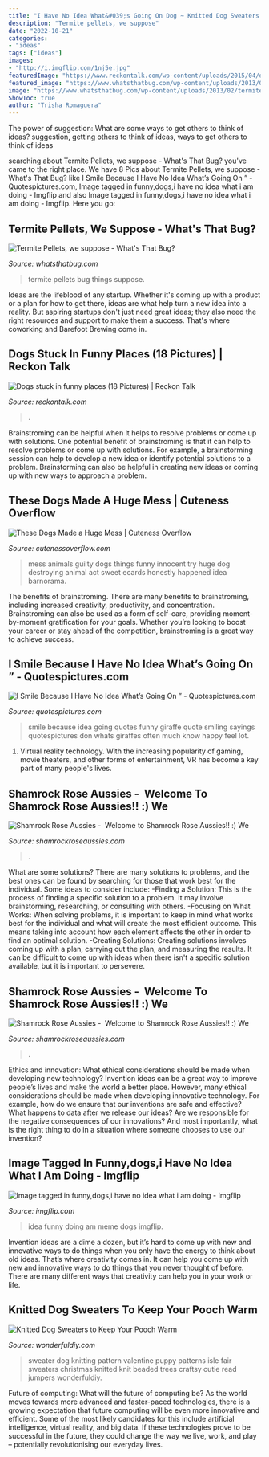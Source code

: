 ```yaml
---
title: "I Have No Idea What&#039;s Going On Dog ~ Knitted Dog Sweaters To Keep Your Pooch Warm"
description: "Termite pellets, we suppose"
date: "2022-10-21"
categories:
- "ideas"
tags: ["ideas"]
images:
- "http://i.imgflip.com/1nj5e.jpg"
featuredImage: "https://www.reckontalk.com/wp-content/uploads/2015/04/dog-is-awkward-places-funny-1.jpg"
featured_image: "https://www.whatsthatbug.com/wp-content/uploads/2013/02/termite_pellets_bk.jpg"
image: "https://www.whatsthatbug.com/wp-content/uploads/2013/02/termite_pellets_bk.jpg"
ShowToc: true
author: "Trisha Romaguera"
---
```



The power of suggestion: What are some ways to get others to think of ideas?
suggestion, getting others to think of ideas, ways to get others to think of ideas

	

		
searching about Termite Pellets, we suppose - What&#039;s That Bug? you've came to the right place. We have 8 Pics about Termite Pellets, we suppose - What&#039;s That Bug? like I Smile Because I Have No Idea What’s Going On ” - Quotespictures.com, Image tagged in funny,dogs,i have no idea what i am doing - Imgflip and also Image tagged in funny,dogs,i have no idea what i am doing - Imgflip. Here you go:
		
    
## Termite Pellets, We Suppose - What&#039;s That Bug?

<img loading=lazy src="https://www.whatsthatbug.com/wp-content/uploads/2013/02/termite_pellets_bk.jpg" onerror="this.onerror=null;this.src='https://tse2.mm.bing.net/th?id=OIP.nfW6x-nsrM9mn5oxDTZHCwAAAA&amp;pid=15.1';" alt="Termite Pellets, we suppose - What&#039;s That Bug?">

_Source: whatsthatbug.com_

>termite pellets bug things suppose. 

	

Ideas are the lifeblood of any startup. Whether it's coming up with a product or a plan for how to get there, ideas are what help turn a new idea into a reality. But aspiring startups don't just need great ideas; they also need the right resources and support to make them a success. That's where coworking and Barefoot Brewing come in.

    
## Dogs Stuck In Funny Places (18 Pictures) | Reckon Talk

<img loading=lazy src="https://www.reckontalk.com/wp-content/uploads/2015/04/dog-is-awkward-places-funny-1.jpg" onerror="this.onerror=null;this.src='https://tse4.mm.bing.net/th?id=OIP.D6DdPrGW-Xh56wi-MlHFCwHaJ7&amp;pid=15.1';" alt="Dogs stuck in funny places (18 Pictures) | Reckon Talk">

_Source: reckontalk.com_

>. 

	

Brainstroming can be helpful when it helps to resolve problems or come up with solutions.
One potential benefit of brainstroming is that it can help to resolve problems or come up with solutions. For example, a brainstorming session can help to develop a new idea or identify potential solutions to a problem. Brainstorming can also be helpful in creating new ideas or coming up with new ways to approach a problem.

    
## These Dogs Made A Huge Mess | Cuteness Overflow

<img loading=lazy src="http://www.cutenessoverflow.com/wp-content/uploads/2016/06/black-dog-mess.png" onerror="this.onerror=null;this.src='https://tse4.mm.bing.net/th?id=OIP.hEENdFVaVXY81co0gE2kZgHaJ4&amp;pid=15.1';" alt="These Dogs Made a Huge Mess | Cuteness Overflow">

_Source: cutenessoverflow.com_

>mess animals guilty dogs things funny innocent try huge dog destroying animal act sweet ecards honestly happened idea barnorama. 

	

The benefits of brainstroming.
There are many benefits to brainstroming, including increased creativity, productivity, and concentration. Brainstroming can also be used as a form of self-care, providing moment-by-moment gratification for your goals. Whether you’re looking to boost your career or stay ahead of the competition, brainstroming is a great way to achieve success.

    
## I Smile Because I Have No Idea What’s Going On ” - Quotespictures.com

<img loading=lazy src="http://quotespictures.com/wp-content/uploads/2013/07/i-smile-because-i-have-no-idea-whats-going-on.jpg" onerror="this.onerror=null;this.src='https://tse3.mm.bing.net/th?id=OIP.qypRGAcJ6topLZg6DisZPgHaLH&amp;pid=15.1';" alt="I Smile Because I Have No Idea What’s Going On ” - Quotespictures.com">

_Source: quotespictures.com_

>smile because idea going quotes funny giraffe quote smiling sayings quotespictures don whats giraffes often much know happy feel lot. 

	

1. Virtual reality technology. With the increasing popularity of gaming, movie theaters, and other forms of entertainment, VR has become a key part of many people's lives.

    
## Shamrock Rose Aussies - ﻿﻿﻿ Welcome To Shamrock Rose Aussies!! :) We

<img loading=lazy src="http://shamrockroseaussies.com/yahoo_site_admin/assets/images/DSC_0131.262172613_std.JPG" onerror="this.onerror=null;this.src='https://tse2.mm.bing.net/th?id=OIP.FA26ASpfj6MQy1hfWiuc9wHaE-&amp;pid=15.1';" alt="Shamrock Rose Aussies - ﻿﻿﻿ Welcome to Shamrock Rose Aussies!! :) We">

_Source: shamrockroseaussies.com_

>. 

	

What are some solutions?
There are many solutions to problems, and the best ones can be found by searching for those that work best for the individual. Some ideas to consider include: 
-Finding a Solution: This is the process of finding a specific solution to a problem. It may involve brainstorming, researching, or consulting with others. 
-Focusing on What Works: When solving problems, it is important to keep in mind what works best for the individual and what will create the most efficient outcome. This means taking into account how each element affects the other in order to find an optimal solution. 
-Creating Solutions: Creating solutions involves coming up with a plan, carrying out the plan, and measuring the results. It can be difficult to come up with ideas when there isn't a specific solution available, but it is important to persevere.

    
## Shamrock Rose Aussies - ﻿﻿﻿ Welcome To Shamrock Rose Aussies!! :) We

<img loading=lazy src="http://shamrockroseaussies.com/yahoo_site_admin/assets/images/DSC_0795.124232659_std.JPG" onerror="this.onerror=null;this.src='https://tse1.mm.bing.net/th?id=OIP.uNGK2SLKxvFz2D7N60oTtwHaEU&amp;pid=15.1';" alt="Shamrock Rose Aussies - ﻿﻿﻿ Welcome to Shamrock Rose Aussies!! :) We">

_Source: shamrockroseaussies.com_

>. 

	

Ethics and innovation: What ethical considerations should be made when developing new technology?
Invention ideas can be a great way to improve people’s lives and make the world a better place. However, many ethical considerations should be made when developing innovative technology. For example, how do we ensure that our inventions are safe and effective? What happens to data after we release our ideas? Are we responsible for the negative consequences of our innovations? And most importantly, what is the right thing to do in a situation where someone chooses to use our invention?

    
## Image Tagged In Funny,dogs,i Have No Idea What I Am Doing - Imgflip

<img loading=lazy src="http://i.imgflip.com/1nj5e.jpg" onerror="this.onerror=null;this.src='https://tse3.mm.bing.net/th?id=OIP.eXaDorIQ1FTTGqxpajCm2gHaFV&amp;pid=15.1';" alt="Image tagged in funny,dogs,i have no idea what i am doing - Imgflip">

_Source: imgflip.com_

>idea funny doing am meme dogs imgflip. 

	

Invention ideas are a dime a dozen, but it’s hard to come up with new and innovative ways to do things when you only have the energy to think about old ideas. That’s where creativity comes in. It can help you come up with new and innovative ways to do things that you never thought of before. There are many different ways that creativity can help you in your work or life.

    
## Knitted Dog Sweaters To Keep Your Pooch Warm

<img loading=lazy src="https://cdn.wonderfuldiy.com/wp-content/uploads/2016/02/Puppy-love-sweater.jpg" onerror="this.onerror=null;this.src='https://tse4.mm.bing.net/th?id=OIP.r-JHblnkjv9udP91vGlCoQHaGi&amp;pid=15.1';" alt="Knitted Dog Sweaters to Keep Your Pooch Warm">

_Source: wonderfuldiy.com_

>sweater dog knitting pattern valentine puppy patterns isle fair sweaters christmas knitted knit beaded trees craftsy cutie read jumpers wonderfuldiy. 

	

Future of computing: What will the future of computing be?
As the world moves towards more advanced and faster-paced technologies, there is a growing expectation that future computing will be even more innovative and efficient. Some of the most likely candidates for this include artificial intelligence, virtual reality, and big data. If these technologies prove to be successful in the future, they could change the way we live, work, and play – potentially revolutionising our everyday lives.

